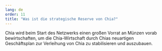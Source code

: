 ```yaml
---
lang: de
order: 11
title: "Was ist die strategische Reserve von Chia?"
---
```



Chia wird beim Start des Netzwerks einen großen Vorrat an Münzen vorab bewirtschaften, um die Chia-Wirtschaft durch Chias neuartigen Geschäftsplan zur Verleihung von Chia zu stabilisieren und auszubauen.
